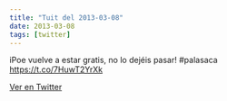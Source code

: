 ```yaml
---
title: "Tuit del 2013-03-08"
date: 2013-03-08
tags: [twitter]
---
```


iPoe vuelve a estar gratis, no lo dejéis pasar! #palasaca https://t.co/7HuwT2YrXk



[Ver en Twitter](https://twitter.com/i/web/status/310156800731267072)
